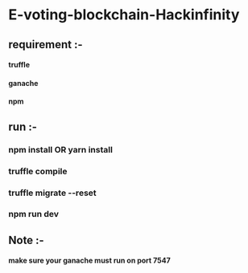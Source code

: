 # E-voting-blockchain-Hackinfinity

## requirement :-
#### truffle
#### ganache
#### npm

## run :-

### npm install OR yarn install
### truffle compile
### truffle migrate --reset
### npm run dev

## Note :- 

#### make sure your ganache must run on port 7547
